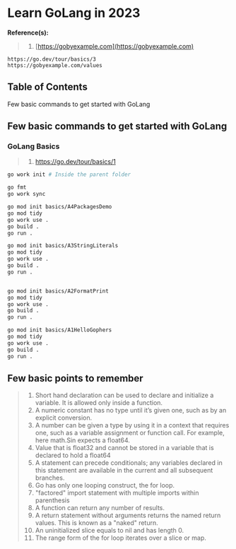 # Learn GoLang in 2023

**Reference(s):**

> 1. [https://gobyexample.com](https://gobyexample.com)

```text
https://go.dev/tour/basics/3
https://gobyexample.com/values
```

## Table of Contents

Few basic commands to get started with GoLang

## Few basic commands to get started with GoLang

### GoLang Basics

> 1. https://go.dev/tour/basics/1

```bash
go work init # Inside the parent folder

go fmt
go work sync

go mod init basics/A4PackagesDemo
go mod tidy
go work use .
go build .
go run .

go mod init basics/A3StringLiterals
go mod tidy
go work use .
go build .
go run .


go mod init basics/A2FormatPrint
go mod tidy
go work use .
go build .
go run .

go mod init basics/A1HelloGophers
go mod tidy
go work use .
go build .
go run .
```

## Few basic points to remember

> 1. Short hand declaration can be used to declare and initialize a variable. It is allowed only inside a function.
> 1. A numeric constant has no type until it’s given one, such as by an explicit conversion.
> 1. A number can be given a type by using it in a context that requires one, such as a variable assignment or function call. For example, here math.Sin expects a float64.
> 1. Value that is float32 and cannot be stored in a variable that is declared to hold a float64
> 1. A statement can precede conditionals; any variables declared in this statement are available in the current and all subsequent branches.
> 1. Go has only one looping construct, the for loop.
> 1. "factored" import statement with multiple imports within parenthesis
> 1. A function can return any number of results.
> 1. A return statement without arguments returns the named return values. This is known as a "naked" return.
> 1. An uninitialized slice equals to nil and has length 0.
> 1. The range form of the for loop iterates over a slice or map.
